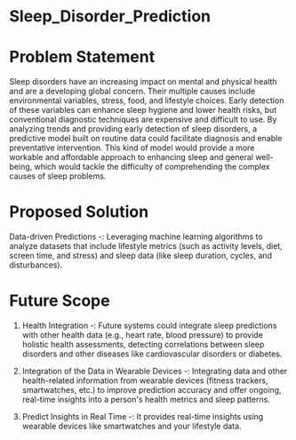 # Sleep_Disorder_Prediction

# Problem Statement

Sleep disorders have an increasing impact on mental and physical health and are a developing global concern. Their multiple causes include environmental variables, stress, food, and lifestyle choices. Early detection of these variables can enhance sleep hygiene and lower health risks, but conventional diagnostic techniques are expensive and difficult to use. By analyzing trends and providing early detection of sleep disorders, a predictive model built on routine data could facilitate diagnosis and enable preventative intervention. This kind of model would provide a more workable and affordable approach to enhancing sleep and general well-being, which would tackle the difficulty of comprehending the complex causes of sleep problems.

# Proposed Solution

Data-driven Predictions -: Leveraging machine learning algorithms to analyze datasets that include lifestyle metrics (such as activity levels, diet, screen time, and stress) and sleep data (like sleep duration, cycles, and disturbances).

# Future Scope

1. Health Integration -: Future systems could integrate sleep predictions with other health data (e.g., heart rate, blood pressure) to provide holistic health assessments, detecting correlations between sleep 
   disorders and other diseases like cardiovascular disorders or diabetes.


2. Integration of the Data in Wearable Devices -: Integrating data and other health-related information from wearable devices (fitness trackers, smartwatches, etc.) to improve prediction accuracy and offer ongoing, 
   real-time insights into a person's health metrics and sleep patterns.

3. Predict Insights in Real Time -: It provides real-time insights using wearable devices like smartwatches and your lifestyle data. 
